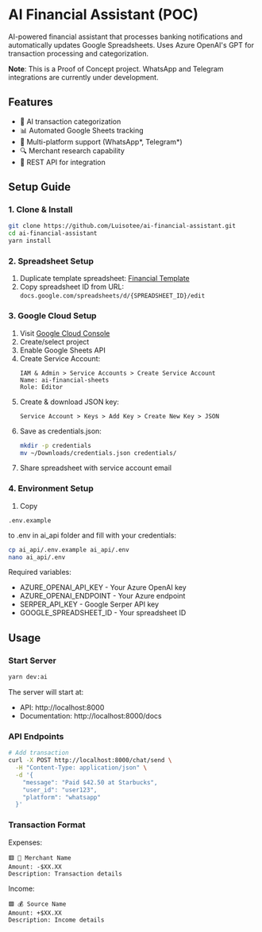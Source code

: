 # AI Financial Assistant (POC)

AI-powered financial assistant that processes banking notifications and automatically updates Google Spreadsheets. Uses Azure OpenAI's GPT for transaction processing and categorization.

**Note**: This is a Proof of Concept project. WhatsApp and Telegram integrations are currently under development.

## Features

- 🤖 AI transaction categorization
- 📊 Automated Google Sheets tracking
- 💬 Multi-platform support (WhatsApp*, Telegram*)
- 🔍 Merchant research capability
- 📱 REST API for integration

## Setup Guide

### 1. Clone & Install

```bash
git clone https://github.com/Luisotee/ai-financial-assistant.git
cd ai-financial-assistant
yarn install
```

### 2. Spreadsheet Setup

1. Duplicate template spreadsheet: [Financial Template](https://docs.google.com/spreadsheets/d/1WxZSIVV9yOpZxtmnuv_fQLgUcMkawrfK3fLbKy2fyF4/edit?usp=sharing)
2. Copy spreadsheet ID from URL: `docs.google.com/spreadsheets/d/{SPREADSHEET_ID}/edit`

### 3. Google Cloud Setup

1. Visit [Google Cloud Console](https://console.cloud.google.com)
2. Create/select project
3. Enable Google Sheets API
4. Create Service Account:
   ```
   IAM & Admin > Service Accounts > Create Service Account
   Name: ai-financial-sheets
   Role: Editor
   ```
5. Create & download JSON key:
   ```
   Service Account > Keys > Add Key > Create New Key > JSON
   ```
6. Save as credentials.json:
   ```bash
   mkdir -p credentials
   mv ~/Downloads/credentials.json credentials/
   ```
7. Share spreadsheet with service account email

### 4. Environment Setup

1. Copy

```
.env.example
```

to .env in ai_api folder and fill with your credentials:

```bash
cp ai_api/.env.example ai_api/.env
nano ai_api/.env
```

Required variables:

- AZURE_OPENAI_API_KEY - Your Azure OpenAI key
- AZURE_OPENAI_ENDPOINT - Your Azure endpoint
- SERPER_API_KEY - Google Serper API key
- GOOGLE_SPREADSHEET_ID - Your spreadsheet ID

## Usage

### Start Server

```bash
yarn dev:ai
```

The server will start at:

- API: http://localhost:8000
- Documentation: http://localhost:8000/docs

### API Endpoints

```bash
# Add transaction
curl -X POST http://localhost:8000/chat/send \
  -H "Content-Type: application/json" \
  -d '{
    "message": "Paid $42.50 at Starbucks",
    "user_id": "user123",
    "platform": "whatsapp"
  }'
```

### Transaction Format

Expenses:

```
🟥 💸 Merchant Name
Amount: -$XX.XX
Description: Transaction details
```

Income:

```
🟩 💰 Source Name
Amount: +$XX.XX
Description: Income details
```
